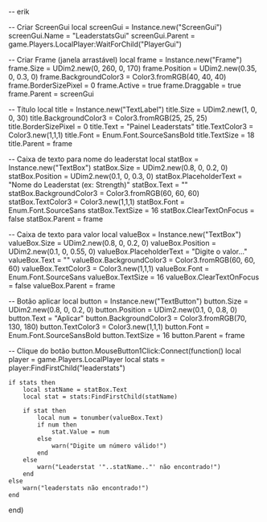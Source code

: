 -- erik

-- Criar ScreenGui
local screenGui = Instance.new("ScreenGui")
screenGui.Name = "LeaderstatsGui"
screenGui.Parent = game.Players.LocalPlayer:WaitForChild("PlayerGui")

-- Criar Frame (janela arrastável)
local frame = Instance.new("Frame")
frame.Size = UDim2.new(0, 260, 0, 170)
frame.Position = UDim2.new(0.35, 0, 0.3, 0)
frame.BackgroundColor3 = Color3.fromRGB(40, 40, 40)
frame.BorderSizePixel = 0
frame.Active = true
frame.Draggable = true
frame.Parent = screenGui

-- Título
local title = Instance.new("TextLabel")
title.Size = UDim2.new(1, 0, 0, 30)
title.BackgroundColor3 = Color3.fromRGB(25, 25, 25)
title.BorderSizePixel = 0
title.Text = "Painel Leaderstats"
title.TextColor3 = Color3.new(1,1,1)
title.Font = Enum.Font.SourceSansBold
title.TextSize = 18
title.Parent = frame

-- Caixa de texto para nome do leaderstat
local statBox = Instance.new("TextBox")
statBox.Size = UDim2.new(0.8, 0, 0.2, 0)
statBox.Position = UDim2.new(0.1, 0, 0.3, 0)
statBox.PlaceholderText = "Nome do Leaderstat (ex: Strength)"
statBox.Text = ""
statBox.BackgroundColor3 = Color3.fromRGB(60, 60, 60)
statBox.TextColor3 = Color3.new(1,1,1)
statBox.Font = Enum.Font.SourceSans
statBox.TextSize = 16
statBox.ClearTextOnFocus = false
statBox.Parent = frame

-- Caixa de texto para valor
local valueBox = Instance.new("TextBox")
valueBox.Size = UDim2.new(0.8, 0, 0.2, 0)
valueBox.Position = UDim2.new(0.1, 0, 0.55, 0)
valueBox.PlaceholderText = "Digite o valor..."
valueBox.Text = ""
valueBox.BackgroundColor3 = Color3.fromRGB(60, 60, 60)
valueBox.TextColor3 = Color3.new(1,1,1)
valueBox.Font = Enum.Font.SourceSans
valueBox.TextSize = 16
valueBox.ClearTextOnFocus = false
valueBox.Parent = frame

-- Botão aplicar
local button = Instance.new("TextButton")
button.Size = UDim2.new(0.8, 0, 0.2, 0)
button.Position = UDim2.new(0.1, 0, 0.8, 0)
button.Text = "Aplicar"
button.BackgroundColor3 = Color3.fromRGB(70, 130, 180)
button.TextColor3 = Color3.new(1,1,1)
button.Font = Enum.Font.SourceSansBold
button.TextSize = 16
button.Parent = frame

-- Clique do botão
button.MouseButton1Click:Connect(function()
	local player = game.Players.LocalPlayer
	local stats = player:FindFirstChild("leaderstats")

	if stats then
		local statName = statBox.Text
		local stat = stats:FindFirstChild(statName)

		if stat then
			local num = tonumber(valueBox.Text)
			if num then
				stat.Value = num
			else
				warn("Digite um número válido!")
			end
		else
			warn("Leaderstat '"..statName.."' não encontrado!")
		end
	else
		warn("leaderstats não encontrado!")
	end
end)
